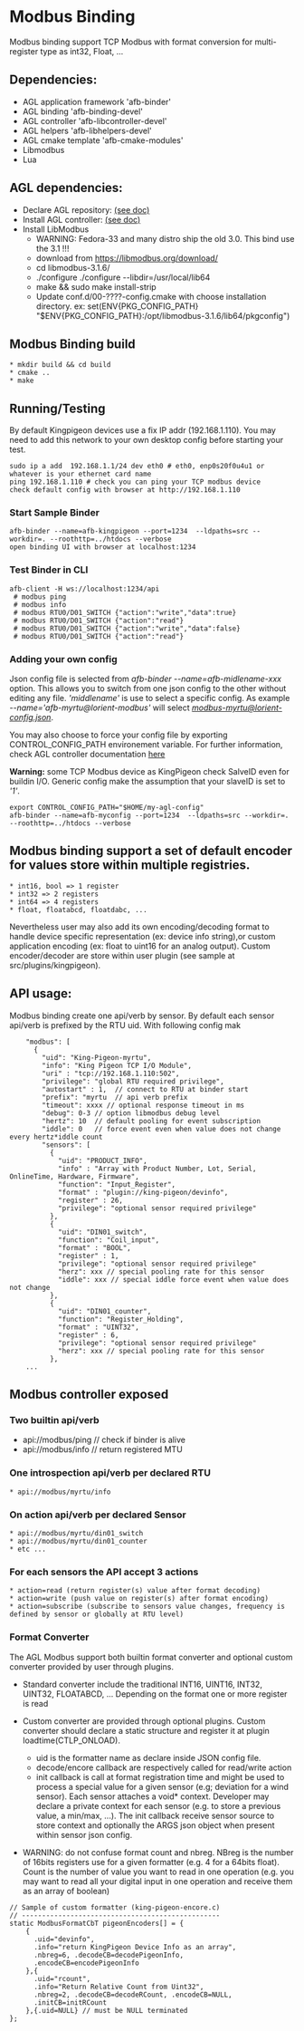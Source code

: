 # Modbus Binding

Modbus binding support TCP Modbus with format conversion for multi-register type as int32, Float, ...

## Dependencies:
 * AGL application framework 'afb-binder'
 * AGL binding 'afb-binding-devel'
 * AGL controller 'afb-libcontroller-devel'
 * AGL helpers 'afb-libhelpers-devel'
 * AGL cmake template 'afb-cmake-modules'
 * Libmodbus
 * Lua

## AGL dependencies:
 * Declare AGL repository: [(see doc)](https://docs.automotivelinux.org/docs/en/guppy/devguides/reference/2-download-packages.html#install-the-repository)
 * Install AGL controller: [(see doc)](https://docs.automotivelinux.org/docs/en/guppy/devguides/reference/ctrler/controller.html)
 * Install LibModbus 
    + WARNING: Fedora-33 and many distro ship the old 3.0. This bind use the 3.1 !!! 
    + download from https://libmodbus.org/download/
    + cd libmodbus-3.1.6/
    + ./configure ./configure --libdir=/usr/local/lib64
    + make && sudo make install-strip
    + Update conf.d/00-????-config.cmake with choose installation directory. ex: set(ENV{PKG_CONFIG_PATH} "$ENV{PKG_CONFIG_PATH}:/opt/libmodbus-3.1.6/lib64/pkgconfig")

## Modbus Binding build
    * mkdir build && cd build
    * cmake ..
    * make

## Running/Testing

By default Kingpigeon devices use a fix IP addr (192.168.1.110). You may need to add this network to your own desktop config before starting your test.
```
sudo ip a add  192.168.1.1/24 dev eth0 # eth0, enp0s20f0u4u1 or whatever is your ethernet card name
ping 192.168.1.110 # check you can ping your TCP modbus device
check default config with browser at http://192.168.1.110
```

### Start Sample Binder
```
afb-binder --name=afb-kingpigeon --port=1234  --ldpaths=src --workdir=. --roothttp=../htdocs --verbose
open binding UI with browser at localhost:1234
```

### Test Binder in CLI
```
afb-client -H ws://localhost:1234/api
 # modbus ping
 # modbus info
 # modbus RTU0/D01_SWITCH {"action":"write","data":true}
 # modbus RTU0/D01_SWITCH {"action":"read"}
 # modbus RTU0/D01_SWITCH {"action":"write","data":false}
 # modbus RTU0/D01_SWITCH {"action":"read"}
```

### Adding your own config

Json config file is selected from *afb-binder --name=afb-midlename-xxx* option. This allows you to switch from one json config to the other without editing any file. *'middlename'* is use to select a specific config. As example *--name='afb-myrtu@lorient-modbus'* will select *modbus-myrtu@lorient-config.json*.

You may also choose to force your config file by exporting CONTROL_CONFIG_PATH environement variable. For further information, check AGL controller documentation [here](https://docs.automotivelinux.org/docs/en/guppy/devguides/reference/ctrler/controllerConfig.html)

**Warning:** some TCP Modbus device as KingPigeon check SalveID even for buildin I/O. Generic config make the assumption that your slaveID is set to *'1'*. 

 
```
export CONTROL_CONFIG_PATH="$HOME/my-agl-config"
afb-binder --name=afb-myconfig --port=1234  --ldpaths=src --workdir=. --roothttp=../htdocs --verbose
```


## Modbus binding support a set of default encoder for values store within multiple registries. 

    * int16, bool => 1 register 
    * int32 => 2 registers
    * int64 => 4 registers
    * float, floatabcd, floatdabc, ...

Nevertheless user may also add its own encoding/decoding format to handle device specific representation (ex: device info string),or custom application encoding (ex: float to uint16 for an analog output). Custom encoder/decoder are store within user plugin (see sample at src/plugins/kingpigeon).

## API usage:

Modbus binding create one api/verb by sensor. By default each sensor api/verb is prefixed by the RTU uid. With following config mak
```
    "modbus": [
      {
        "uid": "King-Pigeon-myrtu",
        "info": "King Pigeon TCP I/O Module",
        "uri" : "tcp://192.168.1.110:502",
        "privilege": "global RTU required privilege",
        "autostart" : 1,  // connect to RTU at binder start
        "prefix": "myrtu  // api verb prefix 
        "timeout": xxxx // optional response timeout in ms
        "debug": 0-3 // option libmodbus debug level
        "hertz": 10  // default pooling for event subscription 
        "iddle": 0   // force event even when value does not change every hertz*iddle count
        "sensors": [
          {
            "uid": "PRODUCT_INFO",
            "info" : "Array with Product Number, Lot, Serial, OnlineTime, Hardware, Firmware",
            "function": "Input_Register",
            "format" : "plugin://king-pigeon/devinfo",
            "register" : 26,
            "privilege": "optional sensor required privilege"
          },
          {
            "uid": "DIN01_switch",
            "function": "Coil_input",
            "format" : "BOOL",
            "register" : 1,
            "privilege": "optional sensor required privilege"
            "herz": xxx // special pooling rate for this sensor 
            "iddle": xxx // special iddle force event when value does not change 
          },
          {
            "uid": "DIN01_counter",
            "function": "Register_Holding",
            "format" : "UINT32",
            "register" : 6,
            "privilege": "optional sensor required privilege"
            "herz": xxx // special pooling rate for this sensor 
          },
    ...      
```

## Modbus controller exposed

### Two builtin api/verb 

  * api://modbus/ping // check if binder is alive
  * api://modbus/info // return registered MTU

### One introspection api/verb per declared RTU
    * api://modbus/myrtu/info

### On action api/verb per declared Sensor    

    * api://modbus/myrtu/din01_switch
    * api://modbus/myrtu/din01_counter
    * etc ...

### For each sensors the API accept 3 actions

    * action=read (return register(s) value after format decoding)
    * action=write (push value on register(s) after format encoding)
    * action=subscribe (subscribe to sensors value changes, frequency is defined by sensor or globally at RTU level)

### Format Converter

The AGL Modbus support both builtin format converter and optional custom converter provided by user through plugins.

  * Standard converter include the traditional INT16, UINT16, INT32, UINT32, FLOATABCD, ... Depending on the format one or more register is read
  * Custom converter are provided through optional plugins. Custom converter should declare a static structure and register it at plugin loadtime(CTLP_ONLOAD). 
    * uid is the formatter name as declare inside JSON config file.
    * decode/encore callback are respectively called for read/write action
    * init callback is call at format registration time and might be used to process a special value for a given sensor (e.g; deviation for a wind sensor). Each sensor attaches a void* context. Developer may declare a private context for each sensor (e.g. to store a previous value, a min/max, ...). The init callback receive sensor source to store context and optionally the ARGS json object when present within sensor json config.
  
  * WARNING: do not confuse format count and nbreg. NBreg is the number of 16bits registers use for a given formatter (e.g. 4 for a 64bits float). Count is the number of value you want to read in one operation (e.g. you may want to read all your digital input in one operation and receive them as an array of boolean)

```
// Sample of custom formatter (king-pigeon-encore.c)
// -------------------------------------------------
static ModbusFormatCbT pigeonEncoders[] = {
    {
      .uid="devinfo",
      .info="return KingPigeon Device Info as an array",
      .nbreg=6, .decodeCB=decodePigeonInfo, 
      .encodeCB=encodePigeonInfo
    },{
      .uid="rcount",
      .info="Return Relative Count from Uint32", 
      .nbreg=2, .decodeCB=decodeRCount, .encodeCB=NULL, 
      .initCB=initRCount
    },{.uid=NULL} // must be NULL terminated
};
```
